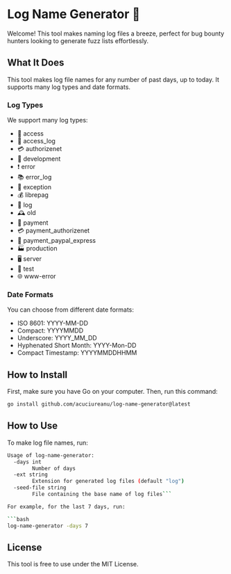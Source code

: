 # Log Name Generator 🌈

Welcome! This tool makes naming log files a breeze, perfect for bug bounty hunters looking to generate fuzz lists effortlessly.

## What It Does

This tool makes log file names for any number of past days, up to today. It supports many log types and date formats.

### Log Types

We support many log types:

- 🚪 access
- 📜 access_log
- 💳 authorizenet
- 🔧 development
- ❗ error
- 📚 error_log
- 🚨 exception
- 💰 librepag
- 📝 log
- 🕰 old
- 💸 payment
- 💳 payment_authorizenet
- 🛒 payment_paypal_express
- 🏭 production
- 🖥 server
- 🧪 test
- 🌐 www-error

### Date Formats

You can choose from different date formats:

- ISO 8601: YYYY-MM-DD
- Compact: YYYYMMDD
- Underscore: YYYY_MM_DD
- Hyphenated Short Month: YYYY-Mon-DD
- Compact Timestamp: YYYYMMDDHHMM

## How to Install

First, make sure you have Go on your computer. Then, run this command:

```bash
go install github.com/acuciureanu/log-name-generator@latest
```

## How to Use

To make log file names, run:

```bash
Usage of log-name-generator:
  -days int
        Number of days
  -ext string
        Extension for generated log files (default "log")
  -seed-file string
        File containing the base name of log files```

For example, for the last 7 days, run:

```bash
log-name-generator -days 7
```

## License

This tool is free to use under the MIT License.
